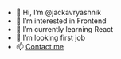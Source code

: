 - 👋 Hi, I’m @jackavryashnik
- 👀 I’m interested in Frontend
- 🌱 I’m currently learning React
- 💞️ I’m looking first job
- 📫 [Contact me](http://t.me/YevhenVryashnik)

<!---
jackavryashnik/jackavryashnik is a ✨ special ✨ repository because its `README.md` (this file) appears on your GitHub profile.
You can click the Preview link to take a look at your changes.
--->
